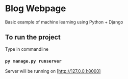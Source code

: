 # Blog Webpage
Basic example of machine learning using Python + Django

## To run the project

Type in commandline

### `py manage.py runserver`

Server will be running on [http://127.0.0.1:8000]